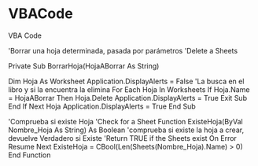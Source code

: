 # VBACode
VBA Code

'Borrar una hoja determinada, pasada por parámetros
'Delete a Sheets

Private Sub BorrarHoja(HojaABorrar As String)

 Dim Hoja As Worksheet
 Application.DisplayAlerts = False
 'La busca en el libro y si la encuentra la elimina
  For Each Hoja In Worksheets
         If Hoja.Name = HojaABorrar Then
                Hoja.Delete
                Application.DisplayAlerts = True
                Exit Sub
            End If
    Next Hoja
Application.DisplayAlerts = True
End Sub


'Comprueba si existe Hoja
'Check for a Sheet
Function ExisteHoja(ByVal Nombre_Hoja As String) As Boolean
 'comprueba si existe la hoja a crear, devuelve Verdadero si Existe
 'Return TRUE if the Sheets exist
 On Error Resume Next
   ExisteHoja = CBool(Len(Sheets(Nombre_Hoja).Name) > 0)
End Function
